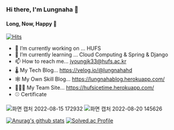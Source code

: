 ### Hi there, I'm Lungnaha 💪  
#### Long, Now, Happy 🐚
[![Hits](https://hits.seeyoufarm.com/api/count/incr/badge.svg?url=https%3A%2F%2Fgithub.com%2Flungnahahd&count_bg=%2379C83D&title_bg=%23555555&icon=&icon_color=%23E7E7E7&title=hits&edge_flat=false)](https://hits.seeyoufarm.com)


- 🔭 I’m currently working on ... HUFS
- 🌱 I’m currently learning ... Cloud Computing & Spring & Django
- 📫 How to reach me... jyoungjk33@hufs.ac.kr
- 🌡 My Tech Blog... https://velog.io/@lungnahahd
- 🕸️ My Own Skill Blog... https://lungnahablog.herokuapp.com/
- 👩‍👦‍👦 My Team Site... https://hufsicetime.herokuapp.com/
- ⚾️ Certificate

![화면 캡처 2022-08-15 172932](https://user-images.githubusercontent.com/67555400/185427074-22867ca1-58c2-4e1e-b687-53b0ded575c6.png)
![화면 캡처 2022-08-20 145626](https://user-images.githubusercontent.com/67555400/185731250-feb43597-94d6-4b5e-83c5-834d6ed11687.jpg)

[![Anurag's github stats](https://github-readme-stats.vercel.app/api?username=lungnahahd)](https://github.com/anuraghazra/github-readme-stats)
[![Solved.ac Profile](http://mazassumnida.wtf/api/v2/generate_badge?boj=jyoungjk33)](https://solved.ac/jyoungjk33/)






